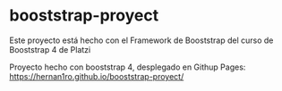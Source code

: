 # booststrap-proyect
Este proyecto está hecho con el Framework de Booststrap del curso de Booststrap 4 de Platzi

Proyecto hecho con booststrap 4, desplegado en Githup Pages: https://hernan1ro.github.io/booststrap-proyect/
